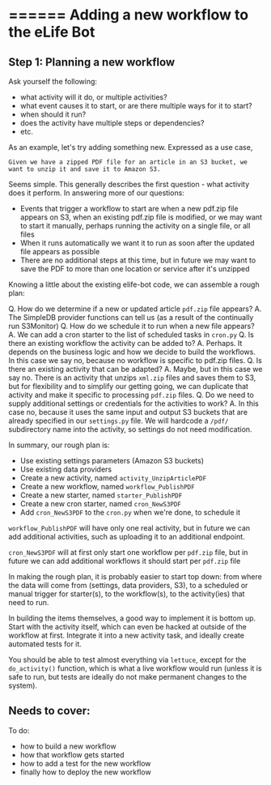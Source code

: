 ======
Adding a new workflow to the eLife Bot
======

## Step 1: Planning a new workflow

Ask yourself the following:

- what activity will it do, or multiple activities?
- what event causes it to start, or are there multiple ways for it to start?
- when should it run?
- does the activity have multiple steps or dependencies?
- etc.

As an example, let's try adding something new. Expressed as a use case,

	Given we have a zipped PDF file for an article in an S3 bucket, we want to unzip it and save it to Amazon S3.

Seems simple. This generally describes the first question - what activity does it perform. In answering more of our questions:

- Events that trigger a workflow to start are when a new pdf.zip file appears on S3, when an existing pdf.zip file is modified, or we may want to start it manually, perhaps running the activity on a single file, or all files
- When it runs automatically we want it to run as soon after the updated file appears as possible
- There are no additional steps at this time, but in future we may want to save the PDF to more than one location or service after it's unzipped

Knowing a little about the existing elife-bot code, we can assemble a rough plan:

Q. How do we determine if a new or updated article ``pdf.zip`` file appears? A. The SimpleDB provider functions can tell us (as a result of the continually run S3Monitor)
Q. How do we schedule it to run when a new file appears? A. We can add a cron starter to the list of scheduled tasks in ``cron.py``
Q. Is there an existing workflow the activity can be added to? A. Perhaps. It depends on the business logic and how we decide to build the workflows. In this case we say no, because no workflow is specific to pdf.zip files.
Q. Is there an existing activity that can be adapted? A. Maybe, but in this case we say no. There is an activity that unzips ``xml.zip`` files and saves them to S3, but for flexibility and to simplify our getting going, we can duplicate that activity and make it specific to processing ``pdf.zip`` files.
Q. Do we need to supply additional settings or credentials for the activities to work? A. In this case no, because it uses the same input and output S3 buckets that are already specified in our ``settings.py`` file. We will hardcode a ``/pdf/`` subdirectory name into the activity, so settings do not need modification.

In summary, our rough plan is:

- Use existing settings parameters (Amazon S3 buckets)
- Use existing data providers
- Create a new activity, named ``activity_UnzipArticlePDF``
- Create a new workflow, named ``workflow_PublishPDF``
- Create a new starter, named ``starter_PublishPDF``
- Create a new cron starter, named ``cron_NewS3PDF``
- Add ``cron_NewS3PDF`` to the ``cron.py`` when we're done, to schedule it

``workflow_PublishPDF`` will have only one real activity, but in future we can add additional activities, such as uploading it to an additional endpoint.

``cron_NewS3PDF`` will at first only start one workflow per ``pdf.zip`` file, but in future we can add additional workflows it should start per ``pdf.zip`` file

In making the rough plan, it is probably easier to start top down: from where the data will come from (settings, data providers, S3), to a scheduled or manual trigger for starter(s), to the workflow(s), to the activity(ies) that need to run.

In building the items themselves, a good way to implement it is bottom up. Start with the activity itself, which can even be hacked at outside of the workflow at first. Integrate it into a new activity task, and ideally create automated tests for it.

You should be able to test almost everything via ``lettuce``, except for the ``do_activity()`` function, which is what a live workflow would run (unless it is safe to run, but tests are ideally do not make permanent changes to the system).



## Needs to cover:

To do:

- how to build a new workflow
- how that workflow gets started
- how to add a test for the new workflow
- finally how to deploy the new workflow	

